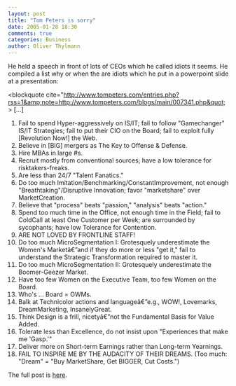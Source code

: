 ```yaml
---
layout: post
title: "Tom Peters is sorry"
date: 2005-01-28 18:30
comments: true
categories: Business
author: Oliver Thylmann
---
```



He held a speech in front of lots of CEOs which he called idiots it seems. He compiled a list why or when the are idiots which he put in a powerpoint slide at a presentation:

&lt;blockquote cite=&quot;http://www.tompeters.com/entries.php?rss=1&amp;note=http://www.tompeters.com/blogs/main/007341.php&quot;&gt;
[...]

1. Fail to spend Hyper-aggressively on IS/IT; fail to follow &quot;Gamechanger&quot; IS/IT Strategies; fail to put their CIO on the Board; fail to exploit fully [Revolution Now!] the Web.
2. Believe in [BIG] mergers as The Key to Offense &amp; Defense.
3. Hire MBAs in large #s.
4. Recruit mostly from conventional sources; have a low tolerance for risktakers-freaks.
5. Are less than 24/7 &quot;Talent Fanatics.&quot;
6. Do too much Imitation/Benchmarking/ConstantImprovement, not enough &quot;Breathtaking&quot;/Disruptive Innovation; favor &quot;marketshare&quot; over MarketCreation.
7. Believe that &quot;process&quot; beats &quot;passion,&quot; &quot;analysis&quot; beats &quot;action.&quot;
8. Spend too much time in the Office, not enough time in the Field; fail to ColdCall at least One Customer per Week; are surrounded by sycophants; have low Tolerance for Contention.
9. ARE NOT LOVED BY FRONTLINE STAFF!
10. Do too much MicroSegmentation I: Grotesquely underestimate the Women's Marketâ€”and if they do more or less &quot;get it,&quot; fail to understand the Strategic Transformation required to master it.
11. Do too much MicroSegmentation II: Grotesquely underestimate the Boomer-Geezer Market.
12. Have too few Women on the Executive Team, too few Women on the Board.
13. Who's ... Board = OWMs. 
14. Balk at Technicolor actions and languageâ€”e.g., WOW!, Lovemarks, DreamMarketing, InsanelyGreat. 
15. Think Design is a frill, nicetyâ€”not the Fundamental Basis for Value Added.
16. Tolerate less than Excellence, do not insist upon &quot;Experiences that make me 'Gasp.'&quot;
17. Deliver more on Short-term Earnings rather than Long-term Yearnings. 
18. FAIL TO INSPIRE ME BY THE AUDACITY OF THEIR DREAMS. (Too much: &quot;Dream&quot; = &quot;Buy MarketShare, Get BIGGER, Cut Costs.&quot;)


The full post is [here](http://www.tompeters.com/entries.php?rss=1&amp;note=http://www.tompeters.com/blogs/main/007341.php).


